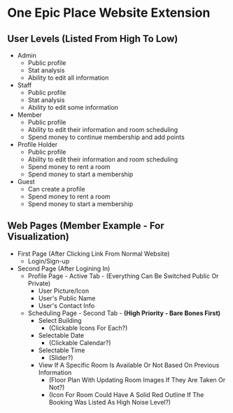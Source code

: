 # One Epic Place Website Extension

## User Levels (Listed From High To Low)
- Admin
  - Public profile
  - Stat analysis
  - Ability to edit all information
- Staff
  - Public profile
  - Stat analysis
  - Ability to edit some information
- Member
  - Public profile
  - Ability to edit their information and room scheduling
  - Spend money to continue membership and add points
- Profile Holder
  - Public profile
  - Ability to edit their information and room scheduling
  - Spend money to rent a room
  - Spend money to start a membership
- Guest
  - Can create a profile
  - Spend money to rent a room
  - Spend money to start a membership

## Web Pages (Member Example - For Visualization)
- First Page (After Clicking Link From Normal Website)
  - Login/Sign-up
- Second Page (After Logining In)
  - Profile Page - Active Tab - (Everything Can Be Switched Public Or Private)
    - User Picture/Icon
    - User's Public Name
    - User's Contact Info
  - Scheduling Page - Second Tab - __(High Priority - Bare Bones First)__
    - Select Building
      - (Clickable Icons For Each?)
    - Selectable Date
      - (Clickable Calendar?)
    - Selectable Time
      - (Slider?)
    - View If A Specific Room Is Available Or Not Based On Previous Information 
      - (Floor Plan With Updating Room Images If They Are Taken Or Not?) 
      - (Icon For Room Could Have A Solid Red Outline If The Booking Was Listed As High Noise Level?)
